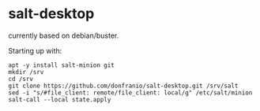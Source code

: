 # salt-desktop

currently based on debian/buster.

Starting up with:
```
apt -y install salt-minion git
mkdir /srv
cd /srv
git clone https://github.com/donfranio/salt-desktop.git /srv/salt
sed -i "s/#file_client: remote/file_client: local/g" /etc/salt/minion
salt-call --local state.apply
```
